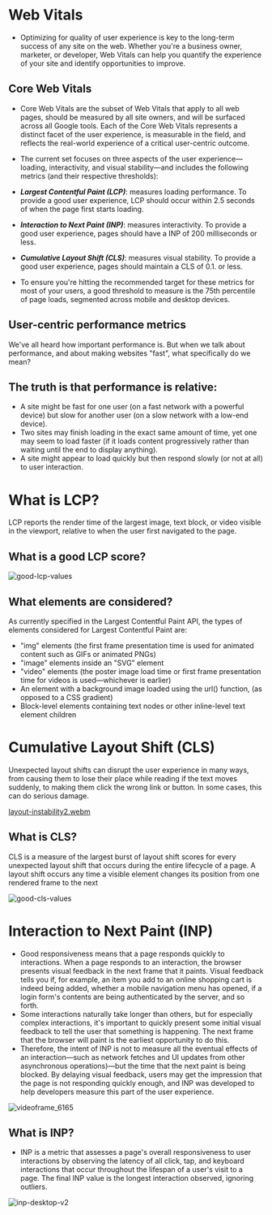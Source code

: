 # Web Vitals 
- Optimizing for quality of user experience is key to the long-term success of any site on the web. Whether you're a business owner, marketer, or developer, Web Vitals can help you quantify the experience of your site and identify opportunities to improve.

## Core Web Vitals

- Core Web Vitals are the subset of Web Vitals that apply to all web pages, should be measured by all site owners, and will be surfaced across all Google tools. Each of the Core Web Vitals represents a distinct facet of the user experience, is measurable in the field, and reflects the real-world experience of a critical user-centric outcome.

- The current set focuses on three aspects of the user experience—loading, interactivity, and visual stability—and includes the following metrics (and their respective thresholds):


- ***Largest Contentful Paint (LCP)***: measures loading performance. To provide a good user experience, LCP should occur within 2.5 seconds of when the page first starts loading.
- ***Interaction to Next Paint (INP)***: measures interactivity. To provide a good user experience, pages should have a INP of 200 milliseconds or less.
- ***Cumulative Layout Shift (CLS)***: measures visual stability. To provide a good user experience, pages should maintain a CLS of 0.1. or less.


- To ensure you're hitting the recommended target for these metrics for most of your users, a good threshold to measure is the 75th percentile of page loads, segmented across mobile and desktop devices.

## User-centric performance metrics
We've all heard how important performance is. But when we talk about performance, and about making websites "fast", what specifically do we mean?

## The truth is that performance is relative:
- A site might be fast for one user (on a fast network with a powerful device) but slow for another user (on a slow network with a low-end device).
- Two sites may finish loading in the exact same amount of time, yet one may seem to load faster (if it loads content progressively rather than waiting until the end to display anything).
- A site might appear to load quickly but then respond slowly (or not at all) to user interaction.

# What is LCP?
LCP reports the render time of the largest image, text block, or video visible in the viewport, relative to when the user first navigated to the page.

## What is a good LCP score?

![good-lcp-values](https://github.com/user-attachments/assets/f6704466-b209-48a6-ab18-2980f5b9be5c)

## What elements are considered?
As currently specified in the Largest Contentful Paint API, the types of elements considered for Largest Contentful Paint are:

- "img" elements (the first frame presentation time is used for animated content such as GIFs or animated PNGs)
- "image" elements inside an "SVG" element
- "video" elements (the poster image load time or first frame presentation time for videos is used—whichever is earlier)
- An element with a background image loaded using the url() function, (as opposed to a CSS gradient)
- Block-level elements containing text nodes or other inline-level text element children



# Cumulative Layout Shift (CLS)
Unexpected layout shifts can disrupt the user experience in many ways, from causing them to lose their place while reading if the text moves suddenly, to making them click the wrong link or button. In some cases, this can do serious damage.

[layout-instability2.webm](https://github.com/user-attachments/assets/cd48176d-a68f-4f33-aeb3-f9d42fd88f2c)

## What is CLS?
CLS is a measure of the largest burst of layout shift scores for every unexpected layout shift that occurs during the entire lifecycle of a page.
A layout shift occurs any time a visible element changes its position from one rendered frame to the next

![good-cls-values](https://github.com/user-attachments/assets/511a0073-c5fa-437a-b6ab-2134aca765bf)

# Interaction to Next Paint (INP)

- Good responsiveness means that a page responds quickly to interactions. When a page responds to an interaction, the browser presents visual feedback in the next frame that it paints. Visual feedback tells you if, for example, an item you add to an online shopping cart is indeed being added, whether a mobile navigation menu has opened, if a login form's contents are being authenticated by the server, and so forth.
- Some interactions naturally take longer than others, but for especially complex interactions, it's important to quickly present some initial visual feedback to tell the user that something is happening. The next frame that the browser will paint is the earliest opportunity to do this.
- Therefore, the intent of INP is not to measure all the eventual effects of an interaction—such as network fetches and UI updates from other asynchronous operations)—but the time that the next paint is being blocked. By delaying visual feedback, users may get the impression that the page is not responding quickly enough, and INP was developed to help developers measure this part of the user experience.

![videoframe_6165](https://github.com/user-attachments/assets/a54f2ca0-5141-4ea8-8789-82fb9bd0c461)


## What is INP?
- INP is a metric that assesses a page's overall responsiveness to user interactions by observing the latency of all click, tap, and keyboard interactions that occur throughout the lifespan of a user's visit to a page. The final INP value is the longest interaction observed, ignoring outliers.

![inp-desktop-v2](https://github.com/user-attachments/assets/d047931e-61fe-4289-bbaf-00df40e4befd)













